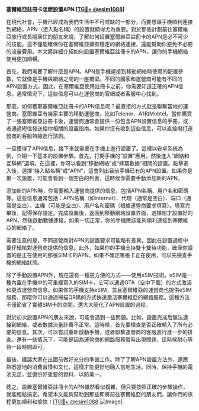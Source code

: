 **塞爾維亞註冊卡怎麽設置APN [[TG💪+ @esim1088](https://t.me/s/esim1088)]**

在現代社會，手機已經成為我們生活中不可或缺的一部分，而要想讓手機順利連接到網絡，APN（接入點名稱）的設置就顯得尤為重要。對於那些計劃前往塞爾維亞旅行或長期居住的朋友來說，了解如何設置塞爾維亞註冊卡的APN是必不可少的技能。這不僅能確保你在塞爾維亞擁有穩定的網絡連接，還能幫助你避免不必要的流量費用。本文將詳細介紹如何設置塞爾維亞註冊卡的APN，讓你的手機網絡使用更加順暢。

首先，我們需要了解什麼是APN。APN是手機連接到移動網絡時使用的配置參數，它就像是手機與網絡之間的一座橋梁。不同的國家和運營商可能有不同的APN設置方式，因此，在塞爾維亞使用註冊卡之前，你需要知道正確的APN信息。通常情況下，這些信息可以在運營商的官網或者客服中心找到。

那麼，如何獲取塞爾維亞註冊卡的APN信息呢？最直接的方式就是聯繫當地的運營商。塞爾維亞有幾家主要的移動運營商，比如Telenor、A1和Mobtel。當你購買了一張塞爾維亞註冊卡後，運營商通常會提供一份包含APN設置信息的手冊，或者通過短信發送給你相關的設置指南。如果你沒有收到這些信息，可以直接撥打運營商的客服熱線進行諮詢。

一旦獲得了APN信息，接下來就需要在手機上進行設置了。這裡以安卓系統為例，介紹一下基本的設置步驟。首先，打開手機的“設置”應用，然後進入“網絡和互聯網”選項。在這裡，你可以看到“移動網絡”或“蜂窩數據”相關的設置。點擊進入後，選擇“接入點名稱”或“APN”，這會列出目前手機已有的APN設置。如果你是第一次設置，可能會看到一個空白的列表，這時候你需要手動添加新的APN。

添加新的APN時，你需要輸入運營商提供的信息，包括APN名稱、用户名和密碼等。這些信息通常包括：APN名稱（如internet）、代理（通常是空白）、端口（通常是空白）、主機（可能是空白）、用户名和密碼（根據運營商要求填寫）。填寫完畢後，記得保存設定。完成設置後，返回到移動網絡設置界面，選擇剛才設置好的APN，然後啟動數據連接。如果一切正常，你的手機應該能夠順利連接到塞爾維亞的網絡了。

需要注意的是，不同運營商對APN的設置要求可能略有差異，因此在設置過程中要仔細核對運營商提供的信息。此外，如果你的手機支持雙卡雙待功能，確保你設置的是正在使用的那張SIM卡的APN。如果不確定哪張卡正在使用，可以先檢查手機的網絡狀態。

除了手動設置APN外，現在還有一種更方便的方式——使用eSIM技術。eSIM是一種內置在手機中的可重複寫入的SIM卡，它可以通過OTA（空中下載）的方式激活和更改運營商信息。如果你的手機支持eSIM，並且塞爾維亞的運營商也提供eSIM服務，那麼你可以通過掃描QR碼的方式快速激活塞爾維亞的網路服務。這種方法不僅節省了實體SIM卡的空間，還大大簡化了APN設置的過程。

對於初次設置APN的朋友來說，可能會遇到一些問題。比如，設置完成后無法連接到網絡，或者數據流量計費不正常。這時候，首先要檢查是否正確輸入了所有必要的信息。其次，可以嘗試重新啟動手機，或者聯繫運營商的客服進行進一步的排查。還有一些情況下，可能是因為運營商的網路服務暫時出現問題，這時候耐心等待一段時間即可。

最後，建議大家在出國前做好充分的準備工作。除了了解APN設置方法外，還應熟悉當地的消費習慣和文化，這樣才能更好地融入當地生活。同時，保持手機的電池充足，並備份好重要的資料，以防萬一。

總之，設置塞爾維亞註冊卡的APN雖然看似複雜，但只要按照正確的步驟操作，就能輕鬆搞定。希望本文能夠幫助到那些即將前往塞爾維亞的朋友們，讓你們的旅程更加順利和愉快！[[TG💪+ @esim1088](https://t.me/s/esim1088) ![Image](https://i.postimg.cc/4NQfJmqS/Snipaste-2025-05-13-00-14-12.png)]